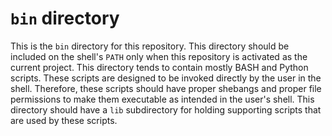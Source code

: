 # `bin` directory
This is the `bin` directory for this repository.
This directory should be included on the shell's `PATH` only when this repository is activated as the current project.
This directory tends to contain mostly BASH and Python scripts.
These scripts are designed to be invoked directly by the user in the shell.
Therefore, these scripts should have proper shebangs and proper file permissions to make them executable as intended in the user's shell.
This directory should have a `lib` subdirectory for holding supporting scripts that are used by these scripts.

